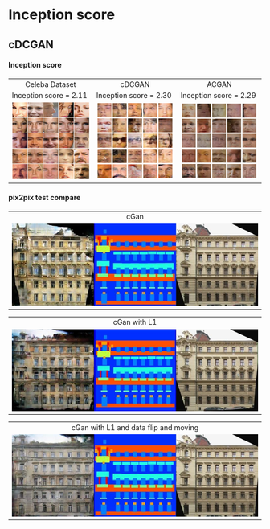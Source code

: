 Inception score
======================


cDCGAN 
---------


#### Inception score


<table align='center'>
<tr align='center'>
 <td> Celeba Dataset</td>
 <td> cDCGAN</td>
 <td> ACGAN</td>
 </tr>
 <tr>
  <td> Inception score = 2.11  </td>
  <td> Inception score = 2.30</td>
  <td> Inception score = 2.29</td>
 </tr>
<tr>
 <td><img src = 'img/inception_score_0.png' ></td>
   <td><img src = 'img/inception_score_2.png'> </td>
     <td><img src = 'img/inception_score_1.png'> </td>
</tr>
</table>


#### pix2pix test compare


<table align='center'>
<tr align='center'>
 <td> cGan</td>
 </tr>
<tr>
 <td><img src = 'img/cgan_eval9.jpg' ></td>
</tr>
</table>

<table align='center'>
<tr align='center'>
 <td> cGan with L1</td>
 </tr>
<tr>
 <td><img src = 'img/cgan_with_l1_eval9.jpg' ></td>
</tr>
</table>

<table align='center'>
<tr align='center'>
 <td> cGan with L1 and data flip and moving</td>
 </tr>
<tr>
 <td><img src = 'img/cgan_with_l1_data_augumentatioin_eval9.jpg' ></td>
</tr>
</table>


